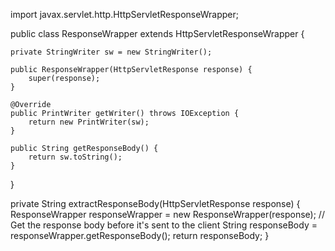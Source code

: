 import javax.servlet.http.HttpServletResponseWrapper;

public class ResponseWrapper extends HttpServletResponseWrapper {

    private StringWriter sw = new StringWriter();

    public ResponseWrapper(HttpServletResponse response) {
        super(response);
    }

    @Override
    public PrintWriter getWriter() throws IOException {
        return new PrintWriter(sw);
    }

    public String getResponseBody() {
        return sw.toString();
    }
}


private String extractResponseBody(HttpServletResponse response) {
    ResponseWrapper responseWrapper = new ResponseWrapper(response);
    // Get the response body before it's sent to the client
    String responseBody = responseWrapper.getResponseBody();
    return responseBody;
}
